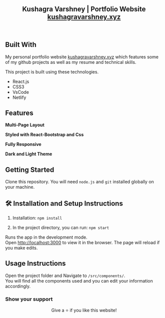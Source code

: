 <h2 align="center">
  Kushagra Varshney | Portfolio Website<br/>
  <a href="https://www.kushagravarshney.xyz/" target="_blank">kushagravarshney.xyz</a>
</h2>
<div align="center">
<!--   <img alt="Demo" src="./src/Assets/Projects/Portfolio.png" /> -->
</div>

<br/>

<div align="center">

</div>


## Built With

My personal portfolio website <a href="https://www.kushagravarshney.xyz/" target="_blank">kushagravarshney.xyz</a> which features some of my github projects as well as my resume and technical skills.<br/>

This project is built using these technologies.

- React.js
- CSS3
- VsCode
- Netlify

## Features

**Multi-Page Layout**

**Styled with React-Bootstrap and Css**

**Fully Responsive**

**Dark and Light Theme**

## Getting Started

Clone this repository. You will need `node.js` and `git` installed globally on your machine.

## 🛠 Installation and Setup Instructions

1. Installation: `npm install`

2. In the project directory, you can run: `npm start`

Runs the app in the development mode.\
Open [http://localhost:3000](http://localhost:3000) to view it in the browser.
The page will reload if you make edits.

## Usage Instructions

Open the project folder and Navigate to `/src/components/`. <br/>
You will find all the components used and you can edit your information accordingly.

### Show your support


<p align="center">
Give a ⭐ if you like this website!
</p>
